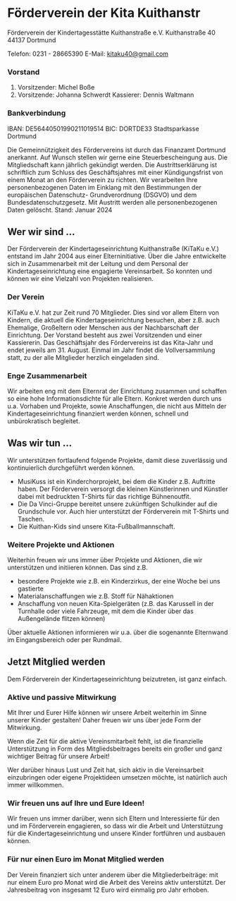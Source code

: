 # Förderverein der Kita Kuithanstr

Förderverein der Kindertagesstätte Kuithanstraße e.V.
Kuithanstraße 40
44137 Dortmund

Telefon:    0231 - 28665390
E-Mail:     kitaku40@gmail.com

### Vorstand
1. Vorsitzender: Michel Boße
2. Vorsitzende: Johanna Schwerdt
Kassierer: Dennis Waltmann

### Bankverbindung
IBAN: DE56440501990211019514
BIC: DORTDE33
Stadtsparkasse Dortmund


Die Gemeinnützigkeit des Fördervereins ist durch das Finanzamt
Dortmund anerkannt. Auf Wunsch stellen wir gerne eine
Steuerbescheingung aus.
Die Mitgliedschaft kann jährlich gekündigt werden. Die
Austrittserklärung ist schriftlich zum Schluss des Geschäftsjahres
mit einer Kündigungsfrist von einem Monat an den Förderverein zu
richten.
Wir verarbeiten Ihre personenbezogenen Daten im Einklang mit
den Bestimmungen der europäischen Datenschutz-
Grundverordnung (DSGVO) und dem Bundesdatenschutzgesetz. Mit
Austritt werden alle personenbezogenen Daten gelöscht.
Stand: Januar 2024

## Wer wir sind ...
Der Förderverein der Kindertageseinrichtung
Kuithanstraße (KiTaKu e.V.) entstand im Jahr 2004
aus einer Elterninitiative.
Über die Jahre entwickelte sich in Zusammenarbeit
mit der Leitung und dem Personal der
Kindertageseinrichtung eine engagierte
Vereinsarbeit. So konnten und können wir eine
Vielzahl von Projekten realisieren.
### Der Verein
KiTaKu e.V. hat zur Zeit rund 70 Mitglieder. Dies
sind vor allem Eltern von Kindern, die aktuell die
Kindertageseinrichtung besuchen, aber z.B. auch
Ehemalige, Großeltern oder Menschen aus der
Nachbarschaft der Einrichtung.
Der Vorstand besteht aus zwei Vorsitzenden und
einer Kassiererin.
Das Geschäftsjahr des Fördervereins ist das Kita-Jahr
und endet jeweils am 31. August. Einmal im Jahr
findet die Vollversammlung statt, zu der alle
Mitglieder herzlich eingeladen sind.
### Enge Zusammenarbeit
Wir arbeiten eng mit dem Elternrat der Einrichtung
zusammen und schaffen so eine hohe
Informationsdichte für alle Eltern.
Konkret werden durch uns u.a. Vorhaben und
Projekte, sowie Anschaffungen, die nicht aus Mitteln
der Kindertageseinrichtung finanziert werden
können, schnell und unbürokratisch begleitet.

## Was wir tun ...
Wir unterstützen fortlaufend folgende Projekte, damit
diese zuverlässig und kontinuierlich durchgeführt werden
können.
* MusiKuss ist ein Kinderchorprojekt, bei dem die
Kinder z.B. Auftritte haben. Der Förderverein versorgt
die kleinen Künstlerinnen und Künstler dabei mit
bedruckten T-Shirts für das richtige Bühnenoutfit.
* Die Da Vinci-Gruppe bereitet unsere zukünftigen
Schulkinder auf die Grundschule vor. Auch hier
unterstützt der Förderverein mit T-Shirts und Taschen.
* Die Kuithan-Kids sind unsere Kita-Fußballmannschaft.

### Weitere Projekte und Aktionen
Weiterhin freuen wir uns immer über Projekte und
Aktionen, die wir unterstützen und initiieren können. Das
sind z.B.
* besondere Projekte wie z.B. ein Kinderzirkus, der eine
Woche bei uns gastierte
* Materialanschaffungen wie z.B. Stoff für Nähaktionen
* Anschaffung von neuen Kita-Spielgeräten (z.B. das
Karussell in der Turnhalle oder viele Fahrzeuge, mit
dem die Kinder über das Außengelände flitzen
können)

Über aktuelle Aktionen informieren wir u.a. über die
sogenannte Elternwand im Eingangsbereich oder per
Rundmail.

## Jetzt Mitglied werden
Dem Förderverein der Kindertageseinrichtung
beizutreten, ist ganz einfach.

### Aktive und passive Mitwirkung
Mit Ihrer und Eurer Hilfe können wir unsere Arbeit
weiterhin im Sinne unserer Kinder gestalten! Daher
freuen wir uns über jede Form der Mitwirkung.

Wenn die Zeit für die aktive Vereinsmitarbeit fehlt,
ist die finanzielle Unterstützung in Form des
Mitgliedsbeitrages bereits ein großer und ganz
wichtiger Beitrag für unsere Arbeit!

Wer darüber hinaus Lust und Zeit hat, sich aktiv in die
Vereinsarbeit einzubringen oder eigene Projektideen
umsetzen möchte, ist natürlich auch immer willkommen.

### Wir freuen uns auf Ihre und Eure Ideen!
Wir freuen uns immer darüber, wenn sich Eltern und
Interessierte für den und im Förderverein engagieren,
so dass wir die Arbeit und Unterstützung für
die Kindertageseinrichtung und unsere Kinder
fortführen und ausbauen können.
### Für nur einen Euro im Monat Mitglied werden
Der Verein finanziert sich unter anderem über die
Mitgliederbeiträge: mit nur einem Euro pro Monat wird
die Arbeit des Vereins aktiv unterstützt.
Der Jahresbeitrag von insgesamt 12 Euro wird einmalig
pro Jahr erhoben.
